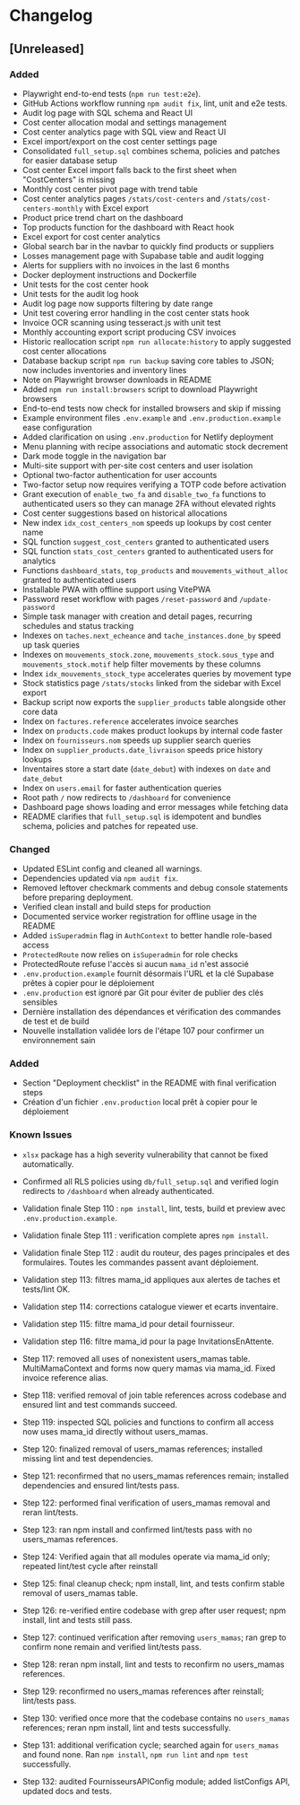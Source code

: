 # Changelog

## [Unreleased]
### Added
- Playwright end-to-end tests (`npm run test:e2e`).
- GitHub Actions workflow running `npm audit fix`, lint, unit and e2e tests.
- Audit log page with SQL schema and React UI
- Cost center allocation modal and settings management
- Cost center analytics page with SQL view and React UI
- Excel import/export on the cost center settings page
- Consolidated `full_setup.sql` combines schema, policies and patches for easier database setup
- Cost center Excel import falls back to the first sheet when "CostCenters" is missing
- Monthly cost center pivot page with trend table
- Cost center analytics pages `/stats/cost-centers` and `/stats/cost-centers-monthly` with Excel export
- Product price trend chart on the dashboard
- Top products function for the dashboard with React hook
- Excel export for cost center analytics
- Global search bar in the navbar to quickly find products or suppliers
- Losses management page with Supabase table and audit logging
- Alerts for suppliers with no invoices in the last 6 months
- Docker deployment instructions and Dockerfile
- Unit tests for the cost center hook
- Unit tests for the audit log hook
- Audit log page now supports filtering by date range
- Unit test covering error handling in the cost center stats hook
- Invoice OCR scanning using tesseract.js with unit test
- Monthly accounting export script producing CSV invoices
- Historic reallocation script `npm run allocate:history` to apply suggested cost center allocations
- Database backup script `npm run backup` saving core tables to JSON;
  now includes inventories and inventory lines
- Note on Playwright browser downloads in README
- Added `npm run install:browsers` script to download Playwright browsers
- End-to-end tests now check for installed browsers and skip if missing
- Example environment files `.env.example` and `.env.production.example` ease configuration
- Added clarification on using `.env.production` for Netlify deployment
- Menu planning with recipe associations and automatic stock decrement
- Dark mode toggle in the navigation bar
- Multi-site support with per-site cost centers and user isolation
- Optional two-factor authentication for user accounts
- Two-factor setup now requires verifying a TOTP code before activation
- Grant execution of `enable_two_fa` and `disable_two_fa` functions to authenticated users so they can manage 2FA without elevated rights
- Cost center suggestions based on historical allocations
- New index `idx_cost_centers_nom` speeds up lookups by cost center name
- SQL function `suggest_cost_centers` granted to authenticated users
- SQL function `stats_cost_centers` granted to authenticated users for analytics
- Functions `dashboard_stats`, `top_products` and `mouvements_without_alloc` granted to authenticated users
- Installable PWA with offline support using VitePWA
- Password reset workflow with pages `/reset-password` and `/update-password`
- Simple task manager with creation and detail pages, recurring schedules and status tracking
- Indexes on `taches.next_echeance` and `tache_instances.done_by` speed up task queries
- Indexes on `mouvements_stock.zone`, `mouvements_stock.sous_type` and
  `mouvements_stock.motif` help filter movements by these columns
- Index `idx_mouvements_stock_type` accelerates queries by movement type
- Stock statistics page `/stats/stocks` linked from the sidebar with Excel export
- Backup script now exports the `supplier_products` table alongside other core data
- Index on `factures.reference` accelerates invoice searches
- Index on `products.code` makes product lookups by internal code faster
- Index on `fournisseurs.nom` speeds up supplier search queries
- Index on `supplier_products.date_livraison` speeds price history lookups
- Inventaires store a start date (`date_debut`) with indexes on `date` and `date_debut`
- Index on `users.email` for faster authentication queries
- Root path `/` now redirects to `/dashboard` for convenience
- Dashboard page shows loading and error messages while fetching data
- README clarifies that `full_setup.sql` is idempotent and bundles schema,
  policies and patches for repeated use.

### Changed
- Updated ESLint config and cleaned all warnings.
- Dependencies updated via `npm audit fix`.
- Removed leftover checkmark comments and debug console statements
  before preparing deployment.
- Verified clean install and build steps for production
- Documented service worker registration for offline usage in the README
- Added `isSuperadmin` flag in `AuthContext` to better handle role-based access
- `ProtectedRoute` now relies on `isSuperadmin` for role checks
- ProtectedRoute refuse l'accès si aucun `mama_id` n'est associé
- `.env.production.example` fournit désormais l'URL et la clé Supabase prêtes
  à copier pour le déploiement
- `.env.production` est ignoré par Git pour éviter de publier des clés sensibles
- Dernière installation des dépendances et vérification des commandes de test et de build
- Nouvelle installation validée lors de l'étape 107 pour confirmer un environnement sain
### Added
- Section "Deployment checklist" in the README with final verification steps
- Création d'un fichier `.env.production` local prêt à copier pour le déploiement

### Known Issues
- `xlsx` package has a high severity vulnerability that cannot be fixed automatically.

- Confirmed all RLS policies using `db/full_setup.sql` and verified login redirects to `/dashboard` when already authenticated.
- Validation finale Step 110 : `npm install`, lint, tests, build et preview avec `.env.production.example`.
- Validation finale Step 111 : verification complete apres `npm install`.

- Validation finale Step 112 : audit du routeur, des pages principales et des formulaires. Toutes les commandes passent avant déploiement.
- Validation step 113: filtres mama_id appliques aux alertes de taches et tests/lint OK.
- Validation step 114: corrections catalogue viewer et ecarts inventaire.

- Validation step 115: filtre mama_id pour detail fournisseur.
- Validation step 116: filtre mama_id pour la page InvitationsEnAttente.
- Step 117: removed all uses of nonexistent users_mamas table. MultiMamaContext and forms now query mamas via mama_id. Fixed invoice reference alias.
- Step 118: verified removal of join table references across codebase and ensured lint and test commands succeed.
- Step 119: inspected SQL policies and functions to confirm all access now uses mama_id directly without users_mamas.
- Step 120: finalized removal of users_mamas references; installed missing lint and test dependencies.
- Step 121: reconfirmed that no users_mamas references remain; installed dependencies and ensured lint/tests pass.

- Step 122: performed final verification of users_mamas removal and reran lint/tests.
- Step 123: ran npm install and confirmed lint/tests pass with no users_mamas references.

- Step 124: Verified again that all modules operate via mama_id only; repeated lint/test cycle after reinstall

- Step 125: final cleanup check; npm install, lint, and tests confirm stable removal of users_mamas table.

- Step 126: re-verified entire codebase with grep after user request; npm install, lint and tests still pass.

- Step 127: continued verification after removing `users_mamas`; ran grep to confirm none remain and verified lint/tests pass.

- Step 128: reran npm install, lint and tests to reconfirm no users_mamas references.
- Step 129: reconfirmed no users_mamas references after reinstall; lint/tests pass.
- Step 130: verified once more that the codebase contains no `users_mamas` references; reran npm install, lint and tests successfully.


- Step 131: additional verification cycle; searched again for `users_mamas` and found none. Ran `npm install`, `npm run lint` and `npm test` successfully.
- Step 132: audited FournisseursAPIConfig module; added listConfigs API, updated docs and tests.
